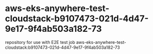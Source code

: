 # aws-eks-anywhere-test-cloudstack-b9107473-021d-4d47-9e17-9f4ab503a182-73
repository for use with E2E test job aws-eks-anywhere-test-cloudstack:b9107473-021d-4d47-9e17-9f4ab503a182-73
